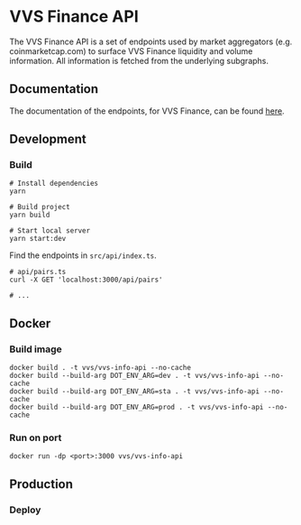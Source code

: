 # VVS Finance API

The VVS Finance API is a set of endpoints used by market aggregators (e.g. coinmarketcap.com) to surface VVS Finance liquidity
and volume information. All information is fetched from the underlying subgraphs.

## Documentation

The documentation of the endpoints, for VVS Finance, can be found [here](documentation.md).

## Development

### Build

```shell
# Install dependencies
yarn

# Build project
yarn build

# Start local server
yarn start:dev
```

Find the endpoints in `src/api/index.ts`.

```shell
# api/pairs.ts
curl -X GET 'localhost:3000/api/pairs'

# ...
```

## Docker

### Build image
```shell
docker build . -t vvs/vvs-info-api --no-cache
docker build --build-arg DOT_ENV_ARG=dev . -t vvs/vvs-info-api --no-cache
docker build --build-arg DOT_ENV_ARG=sta . -t vvs/vvs-info-api --no-cache
docker build --build-arg DOT_ENV_ARG=prod . -t vvs/vvs-info-api --no-cache
```

### Run on port
```shell
docker run -dp <port>:3000 vvs/vvs-info-api
```

## Production

### Deploy

